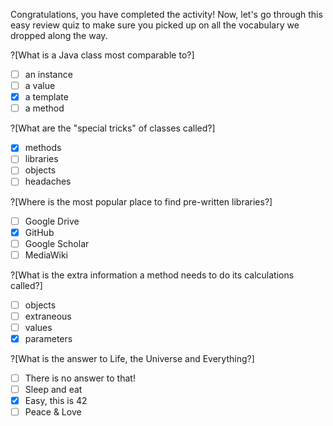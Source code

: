 Congratulations, you have completed the activity!  Now, let's go through this easy review quiz to make sure you picked up on all the vocabulary we dropped along the way.

?[What is a Java class most comparable to?]
-[ ] an instance
-[ ] a value
-[x] a template
-[ ] a method

?[What are the "special tricks" of classes called?]
-[x] methods
-[ ] libraries
-[ ] objects
-[ ] headaches

?[Where is the most popular place to find pre-written libraries?]
-[ ] Google Drive
-[x] GitHub
-[ ] Google Scholar
-[ ] MediaWiki

?[What is the extra information a method needs to do its calculations called?]
-[ ] objects
-[ ] extraneous
-[ ] values
-[x] parameters

?[What is the answer to Life, the Universe and Everything?]
-[ ] There is no answer to that!
-[ ] Sleep and eat
-[x] Easy, this is 42
-[ ] Peace & Love